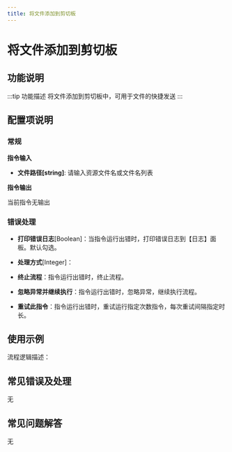 ```yaml
---
title: 将文件添加到剪切板
---
```


# 将文件添加到剪切板

## 功能说明

:::tip 功能描述
将文件添加到剪切板中，可用于文件的快捷发送
:::

## 配置项说明

### 常规

**指令输入**

- **文件路径[string]**: 请输入资源文件名或文件名列表


**指令输出**

当前指令无输出

### 错误处理

- **打印错误日志**[Boolean]：当指令运行出错时，打印错误日志到【日志】面板。默认勾选。

- **处理方式**[Integer]：

 - **终止流程**：指令运行出错时，终止流程。

 - **忽略异常并继续执行**：指令运行出错时，忽略异常，继续执行流程。

 - **重试此指令**：指令运行出错时，重试运行指定次数指令，每次重试间隔指定时长。

## 使用示例

流程逻辑描述：

## 常见错误及处理

无

## 常见问题解答

无

